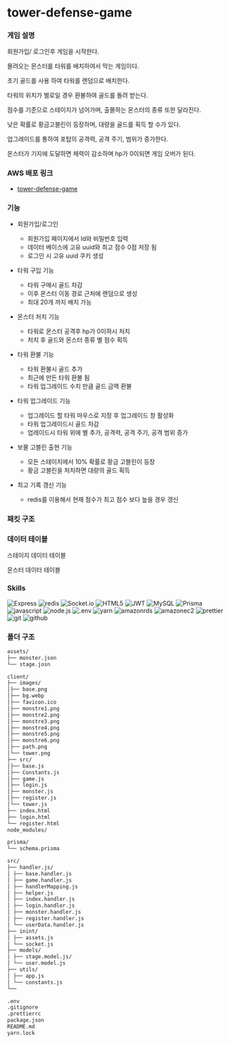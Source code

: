 # tower-defense-game

### 게임 설명

회원가입/ 로그인후 게임을 시작한다.

몰려오는 몬스터를 타워를 배치하여서 막는 게임이다.

초기 골드를 사용 하여 타워를 랜덤으로 배치한다.

타워의 위치가 별로일 경우 환불하여 골드를 돌려 받는다.

점수를 기준으로 스테이지가 넘어가며, 출몰하는 몬스터의 종류 또한 달라진다.

낮은 확률로 황금고블린이 등장하며, 대량을 골드를 획득 할 수가 있다.

업그레이드를 통하여 포탑의 공격력, 공격 주기, 범위가 증가한다.

몬스터가 기지에 도달하면 체력이 감소하며 hp가 0이되면 게임 오버가 된다.

### AWS 배포 링크

- [tower-defense-game](13.209.10.190:3000)

### 기능

- 회원가입/로그인

  - 회원가입 페이지에서 Id와 비밀번호 입력
  - 데이터 베이스에 고유 uuid와 최고 점수 0점 저장 됨
  - 로그인 시 고유 uuid 쿠키 생성

- 타워 구입 기능

  - 타워 구매시 골드 차감
  - 이후 몬스터 이동 경로 근처에 랜덤으로 생성
  - 최대 20개 까지 배치 가능

- 몬스터 처치 기능

  - 타워로 몬스터 공격후 hp가 0이하시 처치
  - 처치 후 골드와 몬스터 종류 별 점수 획득

- 타워 환불 기능

  - 타워 환불시 골드 추가
  - 최근에 만든 타워 환불 됨
  - 타워 업그레이드 수치 만큼 골드 금액 환불

- 타워 업그레이드 기능

  - 업그레이드 할 타워 마우스로 지정 후 업그레이드 창 활성화
  - 타워 업그레이드시 골드 차감
  - 업레이드시 타워 위에 별 추가, 공격력, 공격 주기, 공격 범위 증가

- 보물 고블린 출현 기능

  - 모든 스테이지에서 10% 확률로 황금 고블린이 등장
  - 황금 고블린을 처치하면 대량의 골드 획득

- 최고 기록 갱신 기능
  - redis를 이용해서 현재 점수가 최고 점수 보다 높을 경우 갱신

### 패킷 구조

### 데이터 테이블

스테이지 데이터 테이블

몬스터 데이터 테이블

### Skills

![Express](https://img.shields.io/badge/Express-000000?style=for-the-badge&logo=express&logoColor=white)
![redis](https://img.shields.io/badge/redis-FF4438?style=for-the-badge&logo=redis&logoColor=white)
![Socket.io](https://img.shields.io/badge/Socket.io-010101?style=for-the-badge&logo=Socket.io&logoColor=white)
![HTML5](https://img.shields.io/badge/HTML5-E34F26?style=for-the-badge&logo=HTML5&logoColor=white)
![JWT](https://img.shields.io/badge/JWT-000000?style=for-the-badge&logo=JSON%20web%20tokens&logoColor=white)
![MySQL](https://img.shields.io/badge/MySQL-4479A1?style=for-the-badge&logo=mysql&logoColor=white)
![Prisma](https://img.shields.io/badge/Prisma-2D3748?style=for-the-badge&logo=prisma&logoColor=white)
![javascript](https://img.shields.io/badge/javascript-F7DF1E?style=for-the-badge&logo=javascript&logoColor=black)
![node.js](https://img.shields.io/badge/node.js-5FA04E?style=for-the-badge&logo=node.js&logoColor=white)
![.env](https://img.shields.io/badge/.env-ECD53F?style=for-the-badge&logo=.env&logoColor=black)
![yarn](https://img.shields.io/badge/yarn-2C8EBB?style=for-the-badge&logo=yarn&logoColor=white)
![amazonrds](https://img.shields.io/badge/amazonrds-527FFF?style=for-the-badge&logo=amazonrds&logoColor=white)
![amazonec2](https://img.shields.io/badge/amazonec2-FF9900?style=for-the-badge&logo=amazonec2&logoColor=white)
![prettier](https://img.shields.io/badge/prettier-F7B93E?style=for-the-badge&logo=prettier&logoColor=black)
![git](https://img.shields.io/badge/git-F05032?style=for-the-badge&logo=git&logoColor=white)
![github](https://img.shields.io/badge/github-181717?style=for-the-badge&logo=github&logoColor=white)

### 폴더 구조

```markdown
assets/
├── monster.json
└── stage.josn

client/
├── images/
│├── base.png
│├── bg.webp
│├── favicon.ico
│├── monstre1.png
│├── monstre2.png
│├── monstre3.png
│├── monstre4.png
│├── monstre5.png
│├── monstre6.png
│├── path.png
│└── tower.png
├── src/
│├── base.js
│├── Constants.js
│├── game.js
│├── login.js
│├── monster.js
│├── register.js
│└── tower.js
├── index.html
├── login.html
└── register.html
node_modules/

prisma/
└── schema.prisma

src/
├── handler.js/
│ ├── base.handler.js
│ ├── game.handler.js
│ ├── handlerMapping.js
│ ├── helper.js
│ ├── index.handler.js
│ ├── login.handler.js
│ ├── monster.handler.js
│ ├── register.handler.js
│ └── userData.handler.js
├── inint/
│ ├── assets.js
│ └── socket.js
├── models/
│ ├── stage.model.js/
│ └── user.model.js
├── utils/
│ ├── app.js
│ └── constants.js
└──

.env
.gitignore
.prettierrc
package.json
README.md
yarn.lock
```
